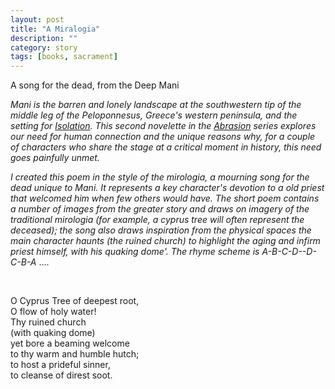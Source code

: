 ```yaml
---
layout: post
title: "A Miralogia"
description: ""
category: story
tags: [books, sacrament]
---
```


A song for the dead, from the Deep Mani

*Mani is the barren and lonely landscape at the southwestern tip of the middle leg of the Peloponnesus, 
Greece's western peninsula, and the setting for [Isolation](http://www.imby.net/20190811/isolation). This second 
novelette in the [Abrasion](http://www.imby.net/20170525/abrasion) series explores our 
need for human connection and the unique reasons why, for a couple of characters who share the stage at a critical moment in history, this need goes painfully unmet.*

*I created this poem in the style of the mirologia, a mourning song for the dead unique to Mani. It represents 
a key character's devotion to a old priest that welcomed him when few others would have. The short poem contains a number of images from the 
greater story and draws on imagery of the traditional mirologia (for example, a *cyprus tree* will often represent the deceased); the song also draws inspiration from the physical spaces the main character haunts (the *ruined church*) to highlight the aging 
and infirm priest himself, with his *quaking dome*'. The rhyme scheme is A-B-C-D--D-C-B-A* ....

<p>&nbsp;</p>

O Cyprus Tree of deepest root,  
O flow of holy water!  
Thy ruined church  
(with quaking dome)  
yet bore a beaming welcome  
to thy warm and humble hutch;  
to host a prideful sinner,  
to cleanse of direst soot.   
